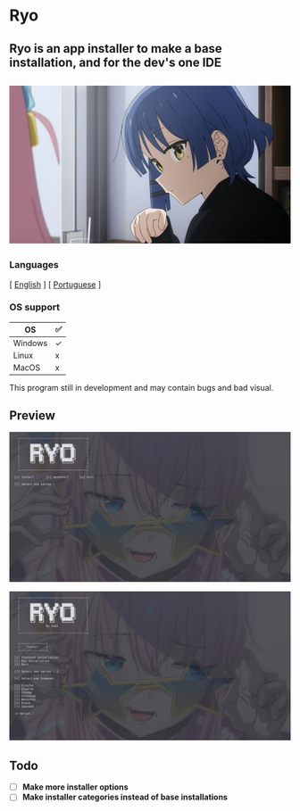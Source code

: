 <!-- Header -->
# Ryo

## Ryo is an app installer to make a base installation, and for the dev's one IDE

<h2 align="center">
    <img src="resources/ryo_image.jpg" alt="app-image">
</h2>

<!-- Information -->
### Languages

<p>[ <a href="README.md">English</a> ] [ <a href="README-PT.md">Portuguese</a> ]</p>

### OS support

| OS      | ✅   |
| ------- | --- |
| Windows | ✓   |
| Linux   | x   |
| MacOS   | x   |

<p>This program still in development and may contain bugs and bad visual.</p>

## Preview

![Preview-1](resources/previews/preview1.png)

![Preview-2](resources/previews/preview2.png)


<h2>Todo</h2>

- [ ] **Make more installer options**
- [ ] **Make installer categories instead of base installations**

